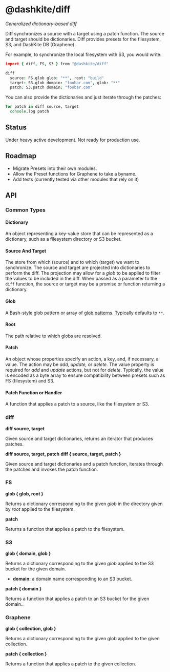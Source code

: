 # @dashkite/diff

*Generalized dictionary-based diff*

Diff synchronizes a source with a target using a patch function. The source and target should be dictionaries. Diff provides presets for the filesystem, S3, and DashKite DB (Graphene).

For example, to synchronize the local filesystem with S3, you would write:

```coffeescript
import { diff, FS, S3 } from "@dashkite/diff"

diff
  source: FS.glob glob: "**", root: "build"
  target: S3.glob domain: "foobar.com", glob: "**"
  patch: S3.patch domain: "foobar.com"
```

You can also provide the dictionaries and just iterate through the patches:

```coffeescript
for patch in diff source, target
  console.log patch
```

## Status

Under heavy active development. Not ready for production use.

## Roadmap

- Migrate Presets into their own modules.
- Allow the Preset functions for Graphene to take a byname.
- Add tests (currently tested via other modules that rely on it)

## API

### Common Types

#### Dictionary

An object representing a key-value store that can be represented as a dictionary, such as a filesystem directory or S3 bucket.

#### Source And Target

The store from which (source) and to which (target) we want to synchronize. The source and target are projected into dictionaries to perform the diff. The projection may allow for a *glob* to be applied to filter the values to be included in the diff. When passed as a parameter to the `diff` function, the source or target may be a promise or function returning a dictionary.

#### Glob

A Bash-style glob pattern or array of [glob patterns](https://github.com/mrmlnc/fast-glob#basic-syntax). Typically defaults to `**`.

#### Root

The path relative to which globs are resolved.

#### Patch

An object whose properties specify an action, a key, and, if necessary, a value. The action may be *add, update,* or *delete.* The value property is required for *add* and *update* actions, but not for *delete*. Typically, the value is encoded as a byte array to ensure compatibility between presets such as FS (filesystem) and S3.

#### Patch Function or Handler

A function that applies a patch to a source, like the filesystem or S3.

### diff

**diff source, target**

Given source and target dictionaries, returns an iterator that produces patches.

**diff source, target, patch**
**diff { source, target, patch }** 

Given source and target dictionaries and a patch function, iterates through the patches and invokes the patch function.

### FS

**glob { glob, root }**

Returns a dictionary corresponding to the given *glob* in the directory given by *root* applied to the filesystem.

**patch**

Returns a function that applies a patch to the filesystem.

### S3

**glob { domain, glob }**

Returns a dictionary corresponding to the given *glob* applied to the S3 bucket for the given domain.

- **domain:** a domain name corresponding to an S3 bucket.

**patch { domain }**

Returns a function that applies a patch to an S3 bucket for the given domain..

### Graphene

**glob { collection, glob }**

Returns a dictionary corresponding to the given glob applied to the given collection.

**patch { collection }**

Returns a function that applies a patch to the given collection.

